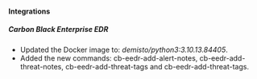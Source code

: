 
#### Integrations

##### Carbon Black Enterprise EDR

- Updated the Docker image to: *demisto/python3:3.10.13.84405*.
- Added the new commands: cb-eedr-add-alert-notes, cb-eedr-add-threat-notes, cb-eedr-add-threat-tags and cb-eedr-add-threat-tags.

